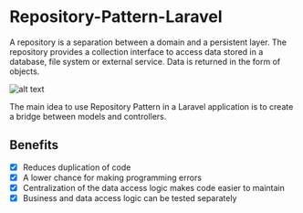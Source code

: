 # Repository-Pattern-Laravel
A repository is a separation between a domain and a persistent layer. The repository provides a collection interface to access data stored in a database, file system or external service. Data is returned in the form of objects.

  
![alt text](https://miro.medium.com/max/792/1*UkamU_aPVk8U1w46Lr_dHg.png)

The main idea to use Repository Pattern in a Laravel application is to create a bridge between models and controllers.

## Benefits

- [x] Reduces duplication of code
- [x] A lower chance for making programming errors
- [x] Centralization of the data access logic makes code easier to maintain
- [x] Business and data access logic can be tested separately

